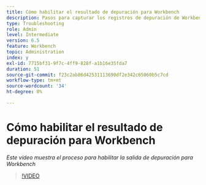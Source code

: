 ```yaml
---
title: Cómo habilitar el resultado de depuración para Workbench
description: Pasos para capturar los registros de depuración de Workbench
type: Troubleshooting
role: Admin
level: Intermediate
version: 6.5
feature: Workbench
topic: Administration
index: y
exl-id: 7715bf31-9f7c-4ff9-828f-a1b16e35fda7
duration: 51
source-git-commit: f23c2ab86d42531113690df2e342c65060b5c7cd
workflow-type: tm+mt
source-wordcount: '34'
ht-degree: 0%

---
```


# Cómo habilitar el resultado de depuración para Workbench

*Este vídeo muestra el proceso para habilitar la salida de depuración para Workbench*

>[!VIDEO](https://video.tv.adobe.com/v/335497?quality=12&learn=on)
